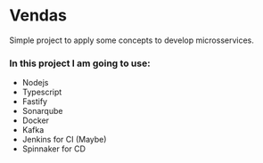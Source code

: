 # Vendas 
Simple project to apply some concepts to develop microsservices.

### In this project I am going to use:

- Nodejs
- Typescript
- Fastify
- Sonarqube
- Docker
- Kafka
- Jenkins for CI (Maybe)
- Spinnaker for CD
